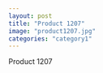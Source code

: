 ```yaml
---
layout: post
title: "Product 1207"
image: "product1207.jpg"
categories: "category1"
---
```

Product 1207
